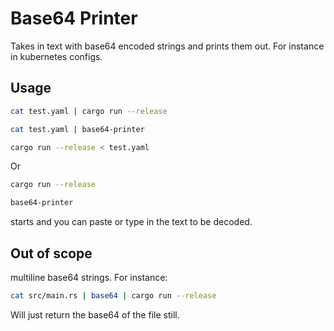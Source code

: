 # Base64 Printer

Takes in text with base64 encoded strings and prints them out. For instance in
kubernetes configs.

## Usage

```sh
cat test.yaml | cargo run --release

cat test.yaml | base64-printer

cargo run --release < test.yaml
```

Or

```sh
cargo run --release

base64-printer
```

starts and you can paste or type in the text to be decoded.

## Out of scope

multiline base64 strings. For instance:

```sh
cat src/main.rs | base64 | cargo run --release
```

Will just return the base64 of the file still.
